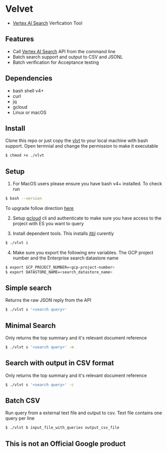 # Velvet
 - [Vertex AI Search](https://cloud.google.com/enterprise-search) Verfication Tool

## Features
- Call [Vertex AI Search](https://cloud.google.com/enterprise-search) API from the command line
- Batch search support and output to CSV and JSONL
- Batch verification for Acceptance testing

## Dependencies
  - bash shell v4+
  - curl
  - jq
  - gcloud
  - Linux or macOS
  
## Install

Clone this repo or just copy the [vlvt](./vlvt) to your local  machine with bash support. Open termnial and change the permission to make it executable

```bash
$ chmod +x ./vlvt
```

## Setup

1. For MacOS users please ensure you have bash v4+ installed. To check run 
```bash
$ bash --version
```
To upgrade follow direction [here](https://itnext.io/upgrading-bash-on-macos-7138bd1066ba)

2. Setup [gcloud](https://cloud.google.com/sdk/docs/install-sdk) cli and authenticate to make sure you have access to the project with ES you want to query

3. Install dependent tools. This installs [jtbl](https://github.com/kellyjonbrazil/jtbl) curently

```bash
$ ./vlvt i
```

4. Make sure you export the following env variables. The GCP project number and the Enterprise search datastore name

```bash
$ export GCP_PROJECT_NUMBER=<gcp-project-number> 
$ export DATASTORE_NAME=<search_datastore_name>
```

## Simple search
Returns the raw JSON reply from the API

```bash
$ ./vlvt s '<search query>'
```

## Minimal Search
Only returns the top summary and it's relevant document reference
```bash
$ ./vlvt s '<search query>' -m
```

## Search with output in CSV format
Only returns the top summary and it's relevant document reference
```bash
$ ./vlvt s '<search query>' -c
```

## Batch CSV 

Run query from a external text file and output to csv. Text file contains one query per line

```bash
$ ./vlvt b input_file_with_queries output_csv_file
```

## This is not an Official Google product
